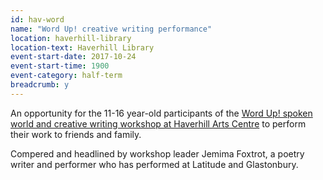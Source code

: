 ```yaml
---
id: hav-word
name: "Word Up! creative writing performance"
location: haverhill-library
location-text: Haverhill Library
event-start-date: 2017-10-24
event-start-time: 1900
event-category: half-term
breadcrumb: y
---
```


An opportunity for the 11-16 year-old participants of the [Word Up! spoken world and creative writing workshop at Haverhill Arts Centre](https://www.haverhillartscentre.co.uk/whats-on/word-up-workshop) to perform their work to friends and family.

Compered and headlined by workshop leader Jemima Foxtrot, a poetry writer and performer who has performed at Latitude and Glastonbury.
